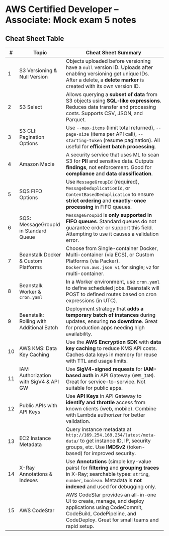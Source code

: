 # AWS Certified Developer – Associate: Mock exam 5 notes

## Cheat Sheet Table

| #  | Topic                           | Cheat Sheet Summary |
|----|----------------------------------|----------------------|
| 1  | S3 Versioning & Null Version     | Objects uploaded before versioning have a `null` version ID. Uploads after enabling versioning get unique IDs. After a delete, a **delete marker** is created with its own version ID. |
| 2  | S3 Select                        | Allows querying a **subset of data** from S3 objects using **SQL-like expressions**. Reduces data transfer and processing costs. Supports CSV, JSON, and Parquet. |
| 3 | S3 CLI: Pagination Options       | Use `--max-items` (limit total returned), `--page-size` (items per API call), `--starting-token` (resume pagination). All useful for **efficient batch processing**. |
| 4  | Amazon Macie                     | A security service that uses ML to scan S3 for **PII** and sensitive data. Outputs **findings**, not enforcement. Good for **compliance** and **data classification**. |
| 5  | SQS FIFO Options                     | Use `MessageGroupId` (required), `MessageDeduplicationId`, or `ContentBasedDeduplication` to ensure **strict ordering** and **exactly-once processing** in FIFO queues. |
| 6  | SQS: MessageGroupId in Standard Queue| `MessageGroupId` is **only supported in FIFO queues**. Standard queues do not guarantee order or support this field. Attempting to use it causes a validation error. |
| 7  | Beanstalk Docker & Custom Platforms        | Choose from Single-container Docker, Multi-container (via ECS), or Custom Platforms (via Packer). `Dockerrun.aws.json v1` for single; `v2` for multi-container. |
| 8  | Beanstalk Worker & `cron.yaml`             | In a Worker environment, use `cron.yaml` to define scheduled jobs. Beanstalk will POST to defined routes based on cron expressions (in UTC). |
| 9  | Beanstalk: Rolling with Additional Batch   | Deployment strategy that **adds a temporary batch of instances** during updates, ensuring **no downtime**. Great for production apps needing high availability. |
| 10 | AWS KMS: Data Key Caching  | Use the **AWS Encryption SDK** with **data key caching** to reduce KMS API costs. Caches data keys in memory for reuse with TTL and usage limits. |
| 11 | IAM Authorization with SigV4 & API GW | Use **SigV4-signed requests** for **IAM-based auth** in API Gateway (`AWS_IAM`). Great for service-to-service. Not suitable for public apps. |
| 12 | Public APIs with API Keys             | Use **API Keys** in API Gateway to **identify and throttle** access from known clients (web, mobile). Combine with Lambda authorizer for better validation. |
| 13 | EC2 Instance Metadata     | Query instance metadata at `http://169.254.169.254/latest/meta-data/` to get instance ID, IP, security groups, etc. Use **IMDSv2** (token-based) for improved security. |
| 14 | X-Ray Annotations & Indexes  | Use **Annotations** (simple key-value pairs) for **filtering** and **grouping traces** in X-Ray; searchable types: `string`, `number`, `boolean`. Metadata is **not indexed** and used for debugging only. |
| 15 | AWS CodeStar     | AWS CodeStar provides an all-in-one UI to create, manage, and deploy applications using CodeCommit, CodeBuild, CodePipeline, and CodeDeploy. Great for small teams and rapid setup. |
